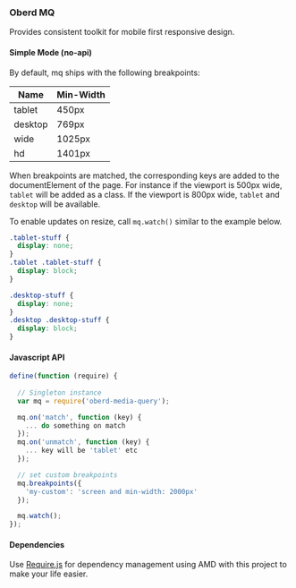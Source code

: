 ### Oberd MQ

Provides consistent toolkit for mobile first responsive
design.

#### Simple Mode (no-api)

By default, mq ships with the following breakpoints:

Name     | Min-Width
-------- | ---------
tablet   | 450px
desktop  | 769px
wide     | 1025px
hd       | 1401px

When breakpoints are matched, the corresponding keys
are added to the documentElement of the page. For instance
if the viewport is 500px wide, ```tablet``` will be added
as a class.  If the viewport is 800px
wide, ```tablet``` and ```desktop``` will be available.

To enable updates on resize, call ```mq.watch()``` similar
to the example below.

````css
.tablet-stuff {
  display: none;
}
.tablet .tablet-stuff {
  display: block;
}

.desktop-stuff {
  display: none;
}
.desktop .desktop-stuff {
  display: block;
}
````

#### Javascript API

````javascript
define(function (require) {
  
  // Singleton instance
  var mq = require('oberd-media-query');

  mq.on('match', function (key) {
    ... do something on match
  });
  mq.on('unmatch', function (key) {
    ... key will be 'tablet' etc
  });

  // set custom breakpoints
  mq.breakpoints({
    'my-custom': 'screen and min-width: 2000px'
  });

  mq.watch();
});
````


#### Dependencies

Use [Require.js](http://requirejs.org/) for dependency management
using AMD with this project to make your life easier.

